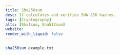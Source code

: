 ```yaml
---
title: Sha256sum
desc: It calculates and verifies SHA-256 hashes.
tags: [Cryptography]
alts: [Sha1sum, Sha512sum]
website:
render_with_liquid: false
---
```


```sh
sha256sum example.txt
```